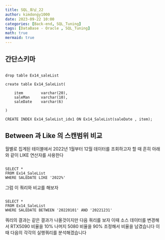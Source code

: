 ```yaml
---
title: SQL_튜닝_22
author: kimdongy1000
date: 2023-09-22 10:00
categories: [Back-end, SQL_Tuning]
tags: [DataBase - Oracle , SQL_Tuning]
math: true
mermaid: true
---
```



## 간단스키마 

```

drop table Ex14_saleList

create table Ex14_SaleList(

    item        varchar(20),
    saleMan     varchar(10),
    saleDate    varchar(6)

)

CREATE INDEX Ex14_SaleList_idx1 ON Ex14_SaleList(saleDate , item);

```

## Between 과 Like 의 스캔범위 비교
월별로 집계된 테이블에서 2022년 1월부터 12월 데이터를 조회하고자 할 때 흔히 아래와 같이 LIKE 연산자를 사용한다 

```

SELECT * 
FROM Ex14_SaleList
WHERE SALEDATE LIKE '2022%'

```

그럼 이 쿼리와 비교를 해보자 

```

SELECT * 
FROM Ex14_SaleList
WHERE SALEDATE BETWEEN '20220101' AND '20221231'

```

쿼리의 결과는 같은 결과가 나올것이지만 다음 쿼리를 보자 이때 소스 데이터를 변경해서 RTX5090 비율을 10% 나머지 5080 비율을 90% 조정해서 비율을 남겼습니다 이때 다음의 각각의 실행쿼리를 분석해겠습니다 




## 



